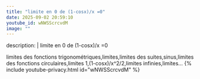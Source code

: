 ```yaml
---
title: "limite en 0 de (1-cosx)/x =0"
date: 2025-09-02 20:59:10 
youtube_id: wNWSScrcvdM
image: ""
---
```

description: |
  limite en 0 de (1-cosx)/x =0
  
  
  
  limites des fonctions trigonométriques,limites,limites des suites,sinus,limites des fonctions circulaires,limites 1,(1-cosx)/x^2/2,limites infinies,limites...
{% include youtube-privacy.html id="wNWSScrcvdM" %}
